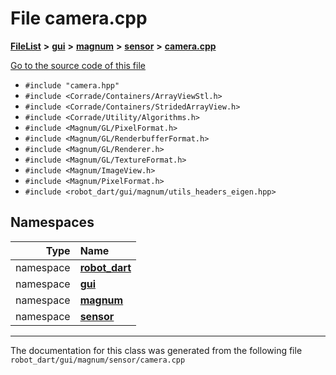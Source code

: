 

# File camera.cpp



[**FileList**](files.md) **>** [**gui**](dir_6a9d4b7ec29c938d1d9a486c655cfc8a.md) **>** [**magnum**](dir_5d18adecbc10cabf3ca51da31f2acdd1.md) **>** [**sensor**](dir_2c74a777547786aaf50e99ba400e19fa.md) **>** [**camera.cpp**](sensor_2camera_8cpp.md)

[Go to the source code of this file](sensor_2camera_8cpp_source.md)



* `#include "camera.hpp"`
* `#include <Corrade/Containers/ArrayViewStl.h>`
* `#include <Corrade/Containers/StridedArrayView.h>`
* `#include <Corrade/Utility/Algorithms.h>`
* `#include <Magnum/GL/PixelFormat.h>`
* `#include <Magnum/GL/RenderbufferFormat.h>`
* `#include <Magnum/GL/Renderer.h>`
* `#include <Magnum/GL/TextureFormat.h>`
* `#include <Magnum/ImageView.h>`
* `#include <Magnum/PixelFormat.h>`
* `#include <robot_dart/gui/magnum/utils_headers_eigen.hpp>`













## Namespaces

| Type | Name |
| ---: | :--- |
| namespace | [**robot\_dart**](namespacerobot__dart.md) <br> |
| namespace | [**gui**](namespacerobot__dart_1_1gui.md) <br> |
| namespace | [**magnum**](namespacerobot__dart_1_1gui_1_1magnum.md) <br> |
| namespace | [**sensor**](namespacerobot__dart_1_1gui_1_1magnum_1_1sensor.md) <br> |





















































------------------------------
The documentation for this class was generated from the following file `robot_dart/gui/magnum/sensor/camera.cpp`

